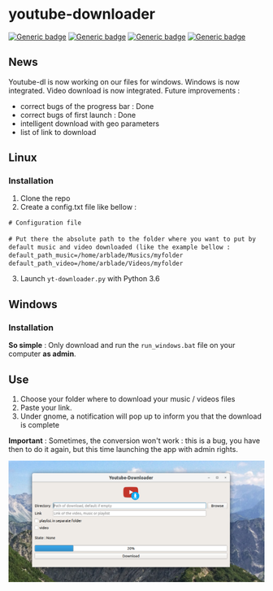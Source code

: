 # youtube-downloader

[![Generic badge](https://img.shields.io/badge/OS-Linux-blue.svg)](https://shields.io/)
[![Generic badge](https://img.shields.io/badge/OS-Windows-blue.svg)](https://shields.io/)
[![Generic badge](https://img.shields.io/badge/Deployment-ongoing-orange.svg)](https://shields.io/)
[![Generic badge](https://img.shields.io/badge/License-MIT-green.svg)](https://shields.io/)

## News
Youtube-dl is now working on our files for windows.
Windows is now integrated.
Video download is now integrated.
Future improvements : 
- correct bugs of the progress bar : Done
- correct bugs of first launch : Done
- intelligent download with geo parameters
- list of link to download
## Linux
### Installation
1. Clone the repo
2. Create a config.txt file like bellow :
```
# Configuration file

# Put there the absolute path to the folder where you want to put by default music and video downloaded (like the example bellow :
default_path_music=/home/arblade/Musics/myfolder
default_path_video=/home/arblade/Videos/myfolder
```
3. Launch `yt-downloader.py` with Python 3.6

## Windows
### Installation 

**So simple** : Only download and run the `run_windows.bat` file on your computer **as admin**.

## Use 

1. Choose your folder where to download your music / videos files
2. Paste your link.
3. Under gnome, a notification will pop up to inform you that the download is complete

**Important** : Sometimes, the conversion won't work : this is a bug, you have then to do it again, but this time launching the app with admin rights.

![alt text](assets/yt_capture.png)
